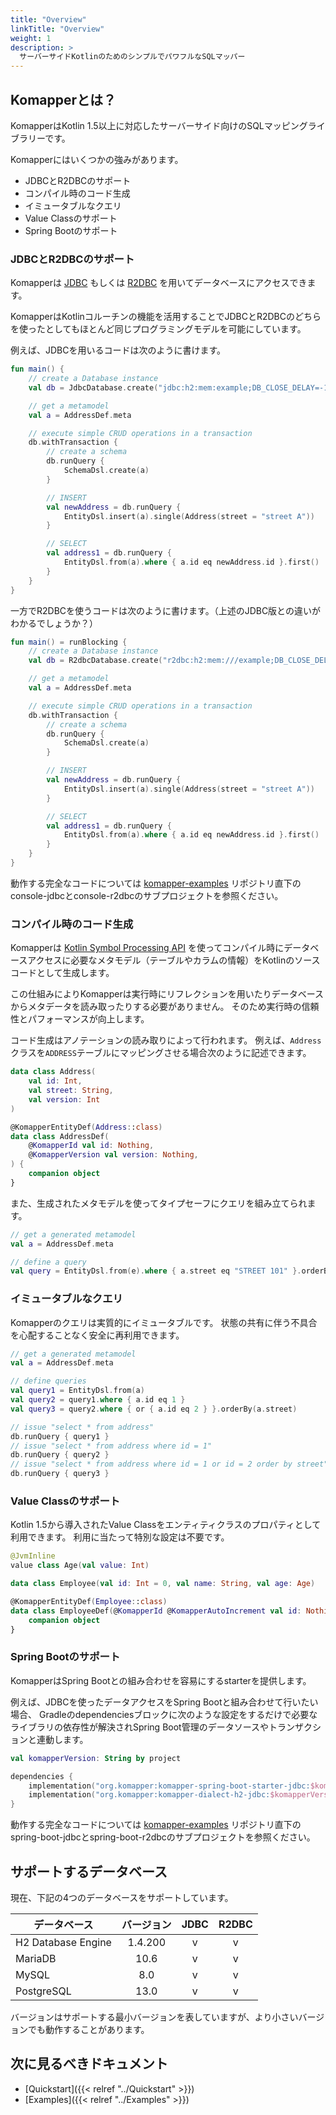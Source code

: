 ```yaml
---
title: "Overview"
linkTitle: "Overview"
weight: 1
description: >
  サーバーサイドKotlinのためのシンプルでパワフルなSQLマッパー
---
```


## Komapperとは？

KomapperはKotlin 1.5以上に対応したサーバーサイド向けのSQLマッピングライブラリーです。

Komapperにはいくつかの強みがあります。

- JDBCとR2DBCのサポート
- コンパイル時のコード生成
- イミュータブルなクエリ
- Value Classのサポート
- Spring Bootのサポート

### JDBCとR2DBCのサポート

Komapperは [JDBC](https://jcp.org/en/jsr/detail?id=221) もしくは
[R2DBC](https://r2dbc.io/) を用いてデータベースにアクセスできます。

KomapperはKotlinコルーチンの機能を活用することでJDBCとR2DBCのどちらを使ったとしてもほとんど同じプログラミングモデルを可能にしています。

例えば、JDBCを用いるコードは次のように書けます。

```kotlin
fun main() {
    // create a Database instance
    val db = JdbcDatabase.create("jdbc:h2:mem:example;DB_CLOSE_DELAY=-1")

    // get a metamodel
    val a = AddressDef.meta

    // execute simple CRUD operations in a transaction
    db.withTransaction {
        // create a schema
        db.runQuery {
            SchemaDsl.create(a)
        }

        // INSERT
        val newAddress = db.runQuery {
            EntityDsl.insert(a).single(Address(street = "street A"))
        }

        // SELECT
        val address1 = db.runQuery {
            EntityDsl.from(a).where { a.id eq newAddress.id }.first()
        }
    }
}
```

一方でR2DBCを使うコードは次のように書けます。（上述のJDBC版との違いがわかるでしょうか？）

```kotlin
fun main() = runBlocking {
    // create a Database instance
    val db = R2dbcDatabase.create("r2dbc:h2:mem:///example;DB_CLOSE_DELAY=-1")

    // get a metamodel
    val a = AddressDef.meta

    // execute simple CRUD operations in a transaction
    db.withTransaction {
        // create a schema
        db.runQuery {
            SchemaDsl.create(a)
        }

        // INSERT
        val newAddress = db.runQuery {
            EntityDsl.insert(a).single(Address(street = "street A"))
        }

        // SELECT
        val address1 = db.runQuery {
            EntityDsl.from(a).where { a.id eq newAddress.id }.first()
        }
    }
}
```

動作する完全なコードについては [komapper-examples](https://github.com/komapper/komapper-examples)
リポジトリ直下のconsole-jdbcとconsole-r2dbcのサブプロジェクトを参照ください。

### コンパイル時のコード生成

Komapperは [Kotlin Symbol Processing API](https://github.com/google/ksp)
を使ってコンパイル時にデータベースアクセスに必要なメタモデル（テーブルやカラムの情報）をKotlinのソースコードとして生成します。

この仕組みによりKomapperは実行時にリフレクションを用いたりデータベースからメタデータを読み取ったりする必要がありません。
そのため実行時の信頼性とパフォーマンスが向上します。

コード生成はアノテーションの読み取りによって行われます。
例えば、`Address`クラスを`ADDRESS`テーブルにマッピングさせる場合次のように記述できます。

```kotlin
data class Address(
    val id: Int,
    val street: String,
    val version: Int
)

@KomapperEntityDef(Address::class)
data class AddressDef(
    @KomapperId val id: Nothing,
    @KomapperVersion val version: Nothing,
) {
    companion object
}
```

また、生成されたメタモデルを使ってタイプセーフにクエリを組み立てられます。

```kotlin
// get a generated metamodel
val a = AddressDef.meta

// define a query
val query = EntityDsl.from(e).where { a.street eq "STREET 101" }.orderBy(a.id)
```

### イミュータブルなクエリ

Komapperのクエリは実質的にイミュータブルです。
状態の共有に伴う不具合を心配することなく安全に再利用できます。

```kotlin
// get a generated metamodel
val a = AddressDef.meta

// define queries
val query1 = EntityDsl.from(a)
val query2 = query1.where { a.id eq 1 }
val query3 = query2.where { or { a.id eq 2 } }.orderBy(a.street)

// issue "select * from address"
db.runQuery { query1 }
// issue "select * from address where id = 1"
db.runQuery { query2 }
// issue "select * from address where id = 1 or id = 2 order by street"
db.runQuery { query3 }
```

### Value Classのサポート

Kotlin 1.5から導入されたValue Classをエンティティクラスのプロパティとして利用できます。 利用に当たって特別な設定は不要です。

```kotlin
@JvmInline
value class Age(val value: Int)

data class Employee(val id: Int = 0, val name: String, val age: Age)

@KomapperEntityDef(Employee::class)
data class EmployeeDef(@KomapperId @KomapperAutoIncrement val id: Nothing) {
    companion object
}
```

### Spring Bootのサポート

KomapperはSpring Bootとの組み合わせを容易にするstarterを提供します。

例えば、JDBCを使ったデータアクセスをSpring Bootと組み合わせて行いたい場合、
Gradleのdependenciesブロックに次のような設定をするだけで必要なライブラリの依存性が解決されSpring Boot管理のデータソースやトランザクションと連動します。

```kotlin
val komapperVersion: String by project

dependencies {
    implementation("org.komapper:komapper-spring-boot-starter-jdbc:$komapperVersion")
    implementation("org.komapper:komapper-dialect-h2-jdbc:$komapperVersion")
}
```

動作する完全なコードについては [komapper-examples](https://github.com/komapper/komapper-examples)
リポジトリ直下のspring-boot-jdbcとspring-boot-r2dbcのサブプロジェクトを参照ください。

## サポートするデータベース

現在、下記の4つのデータベースをサポートしています。

| データベース         | バージョン | JDBC | R2DBC |
|--------------------|:--------:|:----:|:-----:|
| H2 Database Engine |  1.4.200 |  v   |   v   |
| MariaDB            |     10.6 |  v   |   v   |
| MySQL              |      8.0 |  v   |   v   |
| PostgreSQL         |     13.0 |  v   |   v   |

バージョンはサポートする最小バージョンを表していますが、より小さいバージョンでも動作することがあります。

## 次に見るべきドキュメント

* [Quickstart]({{< relref "../Quickstart" >}})
* [Examples]({{< relref "../Examples" >}})

